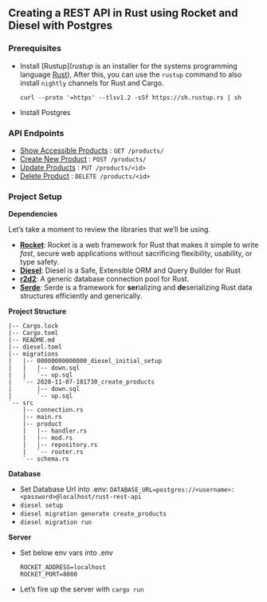 ## Creating a REST API in Rust using Rocket and Diesel with Postgres

### Prerequisites

- Install [Rustup](*rustup* is an installer for
  the systems programming language [Rust](https://www.rust-lang.org/)), After this, you can use the `rustup` command to also install  `nightly` channels for Rust and Cargo.

  ```
  curl --proto '=https' --tlsv1.2 -sSf https://sh.rustup.rs | sh
  ```

- Install Postgres

### API Endpoints

- [Show Accessible Products]() : `GET /products/`
- [Create New Product]() : `POST /products/`
- [Update Products]() : `PUT /products/<id>`
- [Delete Product]() : `DELETE /products/<id>`

### Project Setup

**Dependencies**

Let’s take a moment to review the libraries that we’ll be using.

- **[Rocket](https://rocket.rs/)**: Rocket is a web framework for Rust that makes it simple to write *fast*, secure web applications without sacrificing flexibility, usability, or type safety.
- **[Diesel](https://diesel.rs/)**: Diesel is a Safe, Extensible ORM and Query Builder for Rust
- **[r2d2](https://github.com/sfackler/r2d2)**: A generic database connection pool for Rust.
- **[Serde](https://serde.rs/)**: Serde is a framework for **ser**ializing and **de**serializing Rust data structures efficiently and generically.

**Project Structure**

```
|-- Cargo.lock
|-- Cargo.toml
|-- README.md
|-- diesel.toml
|-- migrations
|   |-- 00000000000000_diesel_initial_setup
|   |   |-- down.sql
|   |   `-- up.sql
|   `-- 2020-11-07-181730_create_products
|       |-- down.sql
|       `-- up.sql
`-- src
    |-- connection.rs
    |-- main.rs
    |-- product
    |   |-- handler.rs
    |   |-- mod.rs
    |   |-- repository.rs
    |   `-- router.rs
    `-- schema.rs
```

**Database**

- Set Database Url into .env:  `DATABASE_URL=postgres://<username>:<password>@localhost/rust-rest-api`
- `diesel setup`
- `diesel migration generate create_products`
- `diesel migration run`

**Server**

- Set below env vars into .env

  ```
  ROCKET_ADDRESS=localhost
  ROCKET_PORT=8000
  ```

- Let’s fire up the server with `cargo run`
